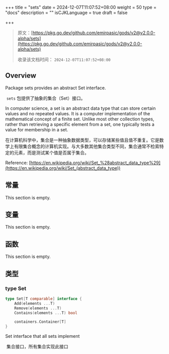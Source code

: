 +++
title = "sets"
date = 2024-12-07T11:07:52+08:00
weight = 50
type = "docs"
description = ""
isCJKLanguage = true
draft = false

+++

> 原文：[https://pkg.go.dev/github.com/emirpasic/gods/v2@v2.0.0-alpha/sets](https://pkg.go.dev/github.com/emirpasic/gods/v2@v2.0.0-alpha/sets)
>
> 收录该文档时间： `2024-12-07T11:07:52+08:00`

## Overview 

Package sets provides an abstract Set interface.

​	`sets` 包提供了抽象的集合（Set）接口。

In computer science, a set is an abstract data type that can store certain values and no repeated values. It is a computer implementation of the mathematical concept of a finite set. Unlike most other collection types, rather than retrieving a specific element from a set, one typically tests a value for membership in a set.

​	在计算机科学中，集合是一种抽象数据类型，可以存储某些值且值不重复。它是数学上有限集合概念的计算机实现。与大多数其他集合类型不同，集合通常不检索特定的元素，而是测试某个值是否属于集合。

Reference: [https://en.wikipedia.org/wiki/Set_%28abstract_data_type%29](https://en.wikipedia.org/wiki/Set_(abstract_data_type))

## 常量

This section is empty.

## 变量 

This section is empty.

## 函数 

This section is empty.

## 类型 

### type Set 

``` go
type Set[T comparable] interface {
	Add(elements ...T)
	Remove(elements ...T)
	Contains(elements ...T) bool

	containers.Container[T]
}
```

Set interface that all sets implement

​	集合接口，所有集合实现此接口
